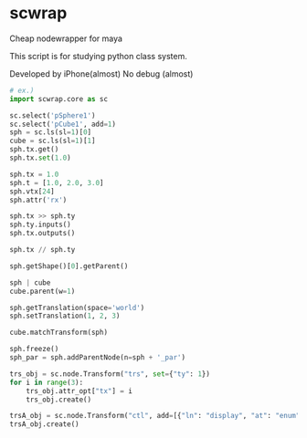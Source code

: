 # scwrap
Cheap nodewrapper for maya

This script is for studying python class system.

Developed by iPhone(almost)
No debug (almost)

```python
# ex.)
import scwrap.core as sc

sc.select('pSphere1')
sc.select('pCube1', add=1)
sph = sc.ls(sl=1)[0]
cube = sc.ls(sl=1)[1]
sph.tx.get()
sph.tx.set(1.0)

sph.tx = 1.0
sph.t = [1.0, 2.0, 3.0]
sph.vtx[24]
sph.attr('rx')

sph.tx >> sph.ty
sph.ty.inputs()
sph.tx.outputs()

sph.tx // sph.ty

sph.getShape()[0].getParent()

sph | cube
cube.parent(w=1)

sph.getTranslation(space='world')
sph.setTranslation(1, 2, 3)

cube.matchTransform(sph)

sph.freeze()
sph_par = sph.addParentNode(n=sph + '_par')

trs_obj = sc.node.Transform("trs", set={"ty": 1})
for i in range(3):
    trs_obj.attr_opt["tx"] = i
    trs_obj.create()

trsA_obj = sc.node.Transform("ctl", add=[{"ln": "display", "at": "enum", "en": "Hide:Show", "k": 1}])
trsA_obj.create()

```